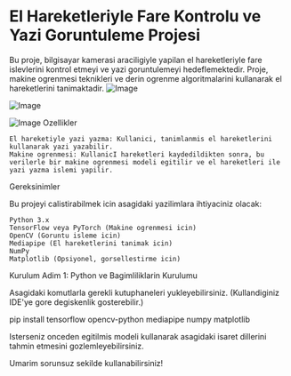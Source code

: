 
# El Hareketleriyle Fare Kontrolu ve Yazi Goruntuleme Projesi

Bu proje, bilgisayar kamerasi araciligiyle yapilan el hareketleriyle fare islevlerini kontrol etmeyi ve yazi goruntulemeyi hedeflemektedir. Proje, makine ogrenmesi teknikleri ve derin ogrenme algoritmalarini kullanarak el hareketlerini tanimaktadir.
![Image](https://github.com/user-attachments/assets/22cae9c1-3a04-4b5f-a255-7e716b7ef66c)

![Image](https://github.com/user-attachments/assets/52cbefcc-b8ed-4a37-8604-5db50561b06b)

![Image](https://github.com/user-attachments/assets/599856bb-02c9-44d3-b079-b88a02874279)
Ozellikler

    El hareketiyle yazi yazma: Kullanici, tanimlanmis el hareketlerini kullanarak yazi yazabilir.
    Makine ogrenmesi: KullanicI hareketleri kaydedildikten sonra, bu verilerle bir makine ogrenmesi modeli egitilir ve el hareketleri ile yazi yazma islemi yapilir.

Gereksinimler

Bu projeyi calistirabilmek icin asagidaki yazilimlara ihtiyaciniz olacak:

    Python 3.x
    TensorFlow veya PyTorch (Makine ogrenmesi icin)
    OpenCV (Goruntu isleme icin)
    Mediapipe (El hareketlerini tanimak icin)
    NumPy
    Matplotlib (Opsiyonel, gorsellestirme icin)

Kurulum
Adim 1: Python ve Bagimliliklarin Kurulumu

Asagidaki komutlarla gerekli kutuphaneleri yukleyebilirsiniz. (Kullandiginiz IDE'ye gore degiskenlik gosterebilir.)

pip install tensorflow opencv-python mediapipe numpy matplotlib

Isterseniz onceden egitilmis modeli kullanarak asagidaki isaret dillerini tahmin etmesini gozlemleyebilirsiniz. 


Umarim sorunsuz sekilde kullanabilirsiniz!
